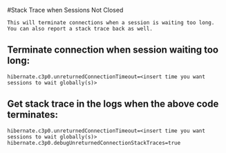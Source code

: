 #Stack Trace when Sessions Not Closed

    This will terminate connections when a session is waiting too long. You can also report a stack trace back as well.
    
## Terminate connection when session waiting too long:

    hibernate.c3p0.unreturnedConnectionTimeout=<insert time you want sessions to wait globally(s)>
    
## Get stack trace in the logs when the above code terminates:

    hibernate.c3p0.unreturnedConnectionTimeout=<insert time you want sessions to wait globally(s)>
    hibernate.c3p0.debugUnreturnedConnectionStackTraces=true